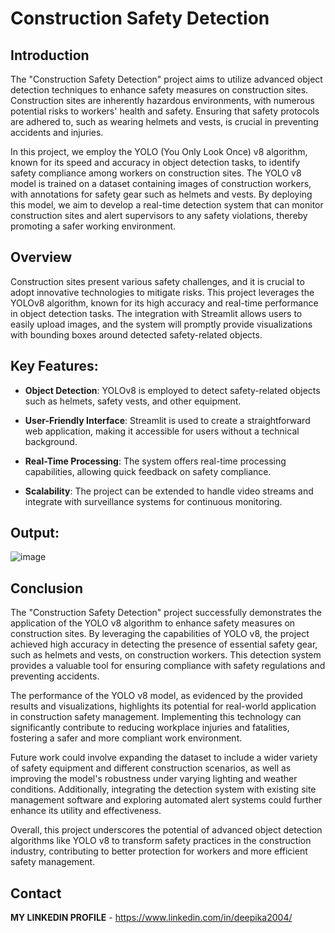 # Construction Safety Detection 

## Introduction

The "Construction Safety Detection" project aims to utilize advanced object detection techniques to enhance safety measures on construction sites. Construction sites are inherently hazardous environments, with numerous potential risks to workers' health and safety. Ensuring that safety protocols are adhered to, such as wearing helmets and vests, is crucial in preventing accidents and injuries.

In this project, we employ the YOLO (You Only Look Once) v8 algorithm, known for its speed and accuracy in object detection tasks, to identify safety compliance among workers on construction sites. The YOLO v8 model is trained on a dataset containing images of construction workers, with annotations for safety gear such as helmets and vests. By deploying this model, we aim to develop a real-time detection system that can monitor construction sites and alert supervisors to any safety violations, thereby promoting a safer working environment.

## Overview

Construction sites present various safety challenges, and it is crucial to adopt innovative technologies to mitigate risks. This project leverages the YOLOv8 algorithm, known for its high accuracy and real-time performance in object detection tasks. The integration with Streamlit allows users to easily upload images, and the system will promptly provide visualizations with bounding boxes around detected safety-related objects.

## Key Features:

- **Object Detection**: YOLOv8 is employed to detect safety-related objects such as helmets, safety vests, and other equipment.
  
- **User-Friendly Interface**: Streamlit is used to create a straightforward web application, making it accessible for users without a technical background.

- **Real-Time Processing**: The system offers real-time processing capabilities, allowing quick feedback on safety compliance.

- **Scalability**: The project can be extended to handle video streams and integrate with surveillance systems for continuous monitoring.

## Output:

![image](https://github.com/DeepikaA2004/Construction-Safety-Detection/assets/110418508/f4e6f5cd-8e74-439a-b427-523ffdbf9130)

## Conclusion

The "Construction Safety Detection" project successfully demonstrates the application of the YOLO v8 algorithm to enhance safety measures on construction sites. By leveraging the capabilities of YOLO v8, the project achieved high accuracy in detecting the presence of essential safety gear, such as helmets and vests, on construction workers. This detection system provides a valuable tool for ensuring compliance with safety regulations and preventing accidents.

The performance of the YOLO v8 model, as evidenced by the provided results and visualizations, highlights its potential for real-world application in construction safety management. Implementing this technology can significantly contribute to reducing workplace injuries and fatalities, fostering a safer and more compliant work environment.

Future work could involve expanding the dataset to include a wider variety of safety equipment and different construction scenarios, as well as improving the model's robustness under varying lighting and weather conditions. Additionally, integrating the detection system with existing site management software and exploring automated alert systems could further enhance its utility and effectiveness.

Overall, this project underscores the potential of advanced object detection algorithms like YOLO v8 to transform safety practices in the construction industry, contributing to better protection for workers and more efficient safety management.

## Contact

**MY LINKEDIN PROFILE** - https://www.linkedin.com/in/deepika2004/
